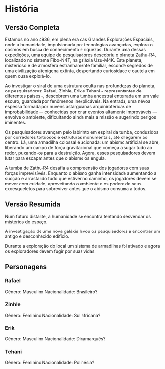# História

## Versão Completa
Estamos no ano 4936, em plena era das Grandes Explorações Espaciais, onde a humanidade, impulsionada por tecnologias avançadas, explora o cosmos em busca de conhecimento e riquezas. Durante uma dessas expedições, uma equipe de pesquisadores descobriu o planeta Zathu-R4, localizado no sistema Fibo-N4T, na galáxia Uzu-M4K. Este planeta, misterioso e de atmosfera estranhamente familiar, esconde segredos de uma civilização alienígena extinta, despertando curiosidade e cautela em quem ousa explorá-lo.

Ao investigar o sinal de uma estrutura oculta nas profundezas do planeta, os pesquisadores: Rafael, Zinhle, Erik e Tehani - representantes de diferentes países -, descobrem uma tumba ancestral enterrada em um vale escuro, guardada por fenômenos inexplicáveis. Na entrada, uma névoa espessa formada por nuvens astarguianas arquinirotéricas de improbabilidade — conhecidas por criar eventos altamente improváveis — envolve o ambiente, dificultando ainda mais a missão e sugerindo perigos iminentes.

Os pesquisadores avançam pelo labirinto em espiral da tumba, conduzidos por corredores tortuosos e estruturas monumentais, até chegarem ao centro. Lá, uma armadilha colossal é acionada: um abismo artificial se abre, liberando um campo de força gravitacional que começa a sugar tudo ao redor, puxando-os para a destruição. Agora, esses pesquisadores devem lutar para escapar antes que o abismo os engula.

A tumba de Zathu-R4 desafia a compreensão dos jogadores com suas forças imprevisíveis. Enquanto o abismo ganha intensidade aumentando a sucção e arrastando tudo que estiver no caminho, os jogadores devem se mover com cuidado, aproveitando o ambiente e os podere de seus exoesqueletos para sobreviver antes que o abismo consuma a todos.

## Versão Resumida
Num futuro distante, a humanidade se encontra tentando desvendar os mistérios do espaço.

A investigação de uma nova galáxia levou os pesquisadores a encontrar um antigo e desconhecido edifício.

Durante a exploração do local um sistema de armadilhas foi ativado e agora os exploradores devem fugir por suas vidas

## Personagens

### Rafael
Gênero: Masculino
Nacionalidade: Brasileiro?

### Zinhle
Gênero: Feminino
Nacionalidade: Sul africana?

### Erik
Gênero: Masculino
Nacionalidade: Dinamarquês?

### Tehani
Gênero: Feminino
Nacionalidade: Polinésia?